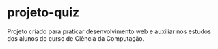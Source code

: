 # projeto-quiz
Projeto criado para praticar desenvolvimento web e auxiliar nos estudos dos alunos do curso de Ciência da Computação.
